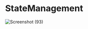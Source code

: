 # StateManagement
![Screenshot (93)](https://user-images.githubusercontent.com/74278267/114779781-716f1200-9d6e-11eb-835a-2e7f1022b031.png)

